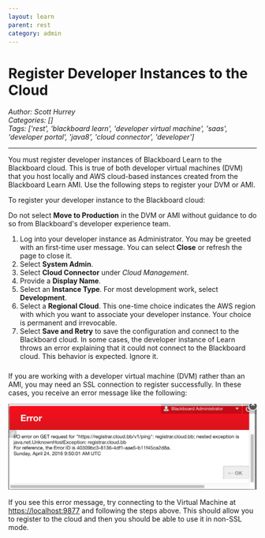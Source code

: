 ```yaml
---
layout: learn
parent: rest
category: admin
---
```

# Register Developer Instances to the Cloud
*Author: Scott Hurrey*  
*Categories: []*  
*Tags: ['rest', 'blackboard learn', 'developer virtual machine', 'saas', 'developer portal', 'java8', 'cloud connector', 'developer']*  
<hr />
You must register developer instances of Blackboard Learn to the Blackboard
cloud. This is true of both developer virtual machines (DVM) that you host
locally and AWS cloud-based instances created from the Blackboard Learn AMI.
Use the following steps to register your DVM or AMI.

To register your developer instance to the Blackboard cloud:

Do not select **Move to Production** in the DVM or AMI without guidance to do
so from Blackboard's developer experience team.

  1. Log into your developer instance as Administrator. You may be greeted with an first-time user message. You can select **Close** or refresh the page to close it.
  2. Select **System Admin**.
  3. Select **Cloud Connector** under _Cloud Management_.
  4. Provide a **Display Name**.
  5. Select an **Instance Type**. For most development work, select **Development**.
  6. Select a **Regional Cloud**. This one-time choice indicates the AWS region with which you want to associate your developer instance. Your choice is permanent and irrevocable.
  7. Select **Save and Retry** to save the configuration and connect to the Blackboard cloud. In some cases, the developer instance of Learn throws an error explaining that it could not connect to the Blackboard cloud. This behavior is expected. Ignore it.

###

If you are working with a developer virtual machine (DVM) rather than an AMI,
you may need an SSL connection to register successfully. In these cases, you
receive an error message like the following:

![Screen+Shot+2016-04-24+at+10.50.13.png](/images/92928.png)

If you see this error message, try connecting to the Virtual Machine at
[https://localhost:9877](https://localhost:9877/) and following the steps
above. This should allow you to register to the cloud and then you should be
able to use it in non-SSL mode.

